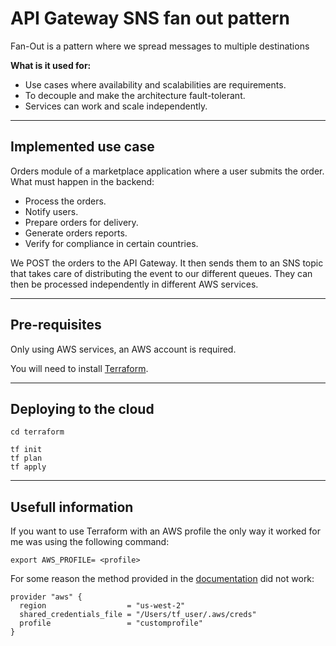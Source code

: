 # API Gateway SNS fan out pattern

Fan-Out is a pattern where we spread messages to multiple destinations

**What is it used for:**
- Use cases where availability and scalabilities are requirements.
- To decouple and make the architecture fault-tolerant.
- Services can work and scale independently.

---------------------------------------------------------------
## Implemented use case

 Orders module of a marketplace application where a user submits the order.
 What must happen in the backend:
  - Process the orders.
  - Notify users.
  - Prepare orders for delivery.
  - Generate orders reports.
  - Verify for compliance in certain countries.

We POST the orders to the API Gateway. It then sends them to an SNS topic that takes care of distributing the event to our different queues. They can then be processed independently in different AWS services.

---------------------------------------------------------------

## Pre-requisites

Only using AWS services, an AWS account is required.

You will need to install [Terraform](https://learn.hashicorp.com/tutorials/terraform/install-cli).

---------------------------------------------------------------
## Deploying to the cloud

```
cd terraform 

tf init 
tf plan 
tf apply
```

---------------------------------------------------------------
## Usefull information

If you want to use Terraform with an AWS profile the only way it worked for me was using the following command:

```
export AWS_PROFILE= <profile>
```
For some reason the method provided in the [documentation](https://registry.terraform.io/providers/hashicorp/aws/latest/docs) did not work:
```
provider "aws" {
  region                  = "us-west-2"
  shared_credentials_file = "/Users/tf_user/.aws/creds"
  profile                 = "customprofile"
}
```
